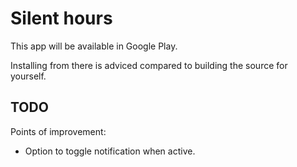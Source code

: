 
# Silent hours

This app will be available in Google Play.

Installing from there is adviced compared to building the source for yourself.

## TODO

Points of improvement:

* Option to toggle notification when active.

